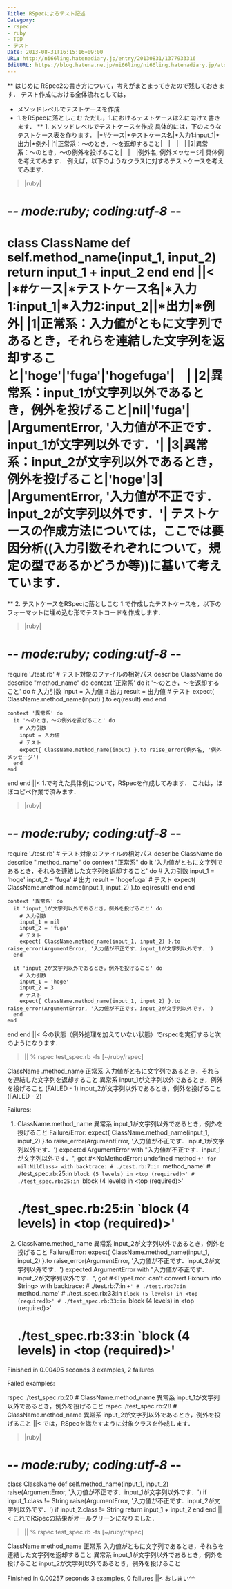 ```yaml
---
Title: RSpecによるテスト記述
Category:
- rspec
- ruby
- TDD
- テスト
Date: 2013-08-31T16:15:16+09:00
URL: http://ni66ling.hatenadiary.jp/entry/20130831/1377933316
EditURL: https://blog.hatena.ne.jp/ni66ling/ni66ling.hatenadiary.jp/atom/entry/8454420450083715885
---
```


** はじめに
RSpec2の書き方について，考えがまとまってきたので残しておきます．
テスト作成における全体流れとしては，
+ メソッドレベルでテストケースを作成
+ 1.をRSpecに落としこむ
ただし，1.におけるテストケースは2.に向けて書きます．
** 1. メソッドレベルでテストケースを作成
具体的には，下のようなテストケース表を作ります．
|*#ケース|*テストケース名|*入力1:input_1|*出力|*例外|
|1|正常系：〜のとき，〜を返却すること|　|　|　|
|2|異常系：〜のとき，〜の例外を投げること|　|　|例外名, 例外メッセージ|
具体例を考えてみます．
例えば，以下のようなクラスに対するテストケースを考えてみます．
>|ruby|
# -*- mode:ruby; coding:utf-8 -*-
class ClassName
  def self.method_name(input_1, input_2)
    return input_1 + input_2
  end
end
||<
|*#ケース|*テストケース名|*入力1:input_1|*入力2:input_2||*出力|*例外|
|1|正常系：入力値がともに文字列であるとき，それらを連結した文字列を返却すること|'hoge'|'fuga'|'hogefuga'|　|
|2|異常系：input_1が文字列以外であるとき，例外を投げること|nil|'fuga'| |ArgumentError, '入力値が不正です．input_1が文字列以外です．'|
|3|異常系：input_2が文字列以外であるとき，例外を投げること|'hoge'|3| |ArgumentError, '入力値が不正です．input_2が文字列以外です．'|
テストケースの作成方法については，ここでは要因分析((入力引数それぞれについて，規定の型であるかどうか等))に基いて考えています．
=====
** 2. テストケースをRSpecに落としこむ
1.で作成したテストケースを，以下のフォーマットに埋め込む形でテストコードを作成します．
>|ruby|
# -*- mode:ruby; coding:utf-8 -*-
require './test.rb' # テスト対象のファイルの相対パス
describe ClassName do
  describe "method_name" do
    context '正常系' do
      it '〜のとき，〜を返却すること' do
        # 入力引数
        input = 入力値
        # 出力
        result = 出力値
        # テスト
        expect( ClassName.method_name(input) ).to eq(result)
      end
    end

    context '異常系' do
      it '〜のとき，〜の例外を投げること' do
        # 入力引数
        input = 入力値
        # テスト
        expect{ ClassName.method_name(input) }.to raise_error(例外名, '例外メッセージ')
      end
    end
  end
end
||<
1.で考えた具体例について，RSpecを作成してみます．
これは，ほぼコピペ作業で済みます．
>|ruby|
# -*- mode:ruby; coding:utf-8 -*-
require './test.rb' # テスト対象のファイルの相対パス
describe ClassName do
  describe ".method_name" do
    context "正常系" do
      it '入力値がともに文字列であるとき，それらを連結した文字列を返却すること' do
        # 入力引数
        input_1 = 'hoge'
        input_2 = 'fuga'
        # 出力
        result = 'hogefuga'
        # テスト
        expect( ClassName.method_name(input_1, input_2) ).to eq(result)
      end
    end

    context '異常系' do
      it 'input_1が文字列以外であるとき，例外を投げること' do
        # 入力引数
        input_1 = nil
        input_2 = 'fuga'
        # テスト
        expect{ ClassName.method_name(input_1, input_2) }.to raise_error(ArgumentError, '入力値が不正です．input_1が文字列以外です．')
      end

      it 'input_2が文字列以外であるとき，例外を投げること' do
        # 入力引数
        input_1 = 'hoge'
        input_2 = 3
        # テスト
        expect{ ClassName.method_name(input_1, input_2) }.to raise_error(ArgumentError, '入力値が不正です．input_2が文字列以外です．')
      end
    end
  end
end
||<
今の状態（例外処理を加えていない状態）でrspecを実行すると次のようになります．
>||
% rspec test_spec.rb -fs                                                                                                                [~/ruby/rspec]

ClassName
  .method_name
    正常系
      入力値がともに文字列であるとき，それらを連結した文字列を返却すること
    異常系
      input_1が文字列以外であるとき，例外を投げること (FAILED - 1)
      input_2が文字列以外であるとき，例外を投げること (FAILED - 2)

Failures:

  1) ClassName.method_name 異常系 input_1が文字列以外であるとき，例外を投げること
     Failure/Error: expect{ ClassName.method_name(input_1, input_2) }.to raise_error(ArgumentError, '入力値が不正です．input_1が文字列以外です．')
       expected ArgumentError with "入力値が不正です．input_1が文字列以外です．", got #<NoMethodError: undefined method `+' for nil:NilClass> with backtrace:
         # ./test.rb:7:in `method_name'
         # ./test_spec.rb:25:in `block (5 levels) in <top (required)>'
         # ./test_spec.rb:25:in `block (4 levels) in <top (required)>'
     # ./test_spec.rb:25:in `block (4 levels) in <top (required)>'

  2) ClassName.method_name 異常系 input_2が文字列以外であるとき，例外を投げること
     Failure/Error: expect{ ClassName.method_name(input_1, input_2) }.to raise_error(ArgumentError, '入力値が不正です．input_2が文字列以外です．')
       expected ArgumentError with "入力値が不正です．input_2が文字列以外です．", got #<TypeError: can't convert Fixnum into String> with backtrace:
         # ./test.rb:7:in `+'
         # ./test.rb:7:in `method_name'
         # ./test_spec.rb:33:in `block (5 levels) in <top (required)>'
         # ./test_spec.rb:33:in `block (4 levels) in <top (required)>'
     # ./test_spec.rb:33:in `block (4 levels) in <top (required)>'

Finished in 0.00495 seconds
3 examples, 2 failures

Failed examples:

rspec ./test_spec.rb:20 # ClassName.method_name 異常系 input_1が文字列以外であるとき，例外を投げること
rspec ./test_spec.rb:28 # ClassName.method_name 異常系 input_2が文字列以外であるとき，例外を投げること
||<
では，RSpecを満たすように対象クラスを作成します．
>|ruby|
# -*- mode:ruby; coding:utf-8 -*-
class ClassName
  def self.method_name(input_1, input_2)
    raise(ArgumentError, '入力値が不正です．input_1が文字列以外です．') if input_1.class != String
    raise(ArgumentError, '入力値が不正です．input_2が文字列以外です．') if input_2.class != String
    return input_1 + input_2
  end
end
||<
これでRSpecの結果がオールグリーンになりました．
>||
% rspec test_spec.rb -fs                                                                                                                [~/ruby/rspec]

ClassName
  method_name
    正常系
      入力値がともに文字列であるとき，それらを連結した文字列を返却すること
    異常系
      input_1が文字列以外であるとき，例外を投げること
      input_2が文字列以外であるとき，例外を投げること

Finished in 0.00257 seconds
3 examples, 0 failures
||<
おしまい^^
